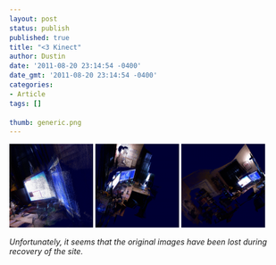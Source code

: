 ```yaml
---
layout: post
status: publish
published: true
title: "<3 Kinect"
author: Dustin
date: '2011-08-20 23:14:54 -0400'
date_gmt: '2011-08-20 23:14:54 -0400'
categories:
- Article
tags: []

thumb: generic.png
---
```


![Kinect Capture 1](/assets/img/blog/kinect/image1.png)
![Kinect Capture 2](/assets/img/blog/kinect/image2.png)
![Kinect Capture 3](/assets/img/blog/kinect/image3.png)

_Unfortunately, it seems that the original images have been lost during recovery
of the site._
